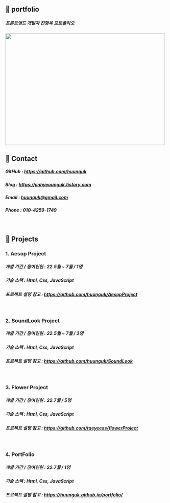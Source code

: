 ## 📌 portfolio

##### 프론트앤드 개발자 진형욱 포토폴리오
<img src="https://user-images.githubusercontent.com/100752008/177001479-896920c6-8534-4b59-aa04-0f54f29ae473.jpg" width="500" height="350">

<br>

## 📢 Contact
##### GitHub : <https://github.com/huunguk> <br>
##### Blog : <https://jinhyeounguk.tistory.com> <br>
##### Email : huunguk@gmail.com <br>
##### Phone : 010-4259-1749<br>

<br>

## 📌 Projects 
### 1. Aesop Project
##### 개발 기간 / 참여인원 : 22.5월 ~ 7월 / 1명<br>
##### 기술 스택 : Html, Css, JavaScript
  
##### 프로젝트 설명 참고 : <https://github.com/huunguk/AesopProject>
  <br>

### 2. SoundLook Project
##### 개발 기간 / 참여인원 : 22.5월 ~ 7월 / 3명<br>
##### 기술 스택 : Html, Css, JavaScript
  
##### 프로젝트 설명 참고 : <https://github.com/huunguk/SoundLook>
  <br>

### 3. Flower Project 
##### 개발 기간 / 참여인원 : 22.7월 / 5명<br>
##### 기술 스택 : Html, Css, JavaScript
  
##### 프로젝트 설명 참고 : <https://github.com/taeyeess/flowerProject>
  <br>
  
### 4. PortFolio 
##### 개발 기간 / 참여인원 : 22.7월 / 1명<br>
##### 기술 스택 : Html, Css, JavaScript
  
##### 프로젝트 설명 참고 : <https://huunguk.github.io/portfolio/>
  <br>
